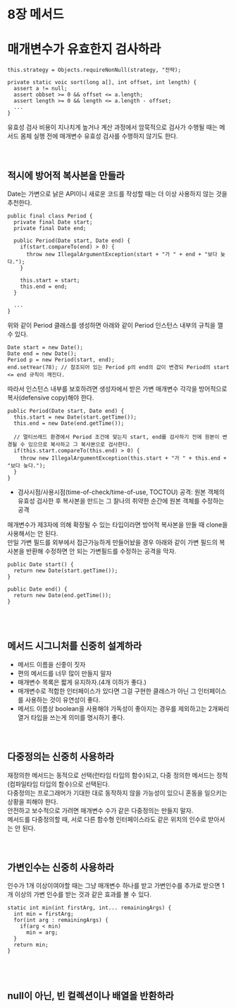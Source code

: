 # 8장 메서드
# 매개변수가 유효한지 검사하라
```
this.strategy = Objects.requireNonNull(strategy, "전략);
```

```
private static voic sort(long a[], int offset, int length) {
  assert a != null;
  assert obbset >= 0 && offset <= a.length;
  assert length >= 0 && length <= a.length - offset;
  ...
}
```

유효성 검사 비용이 지나치게 높거나 계산 과정에서 암묵적으로 검사가 수행될 때는 메서드 몸체 실행 전에 매개변수 유효성 검사를 수행하지 않기도 한다.</br>
</br></br>

## 적시에 방어적 복사본을 만들라
Date는 가변으로 낡은 API이니 새로운 코드를 작성할 때는 더 이상 사용하지 않는 것을 추천한다.</br>

```
public final class Period {
  private final Date start;
  private final Date end;
  
  public Period(Date start, Date end) {
    if(start.compareTo(end) > 0) {
      throw new IllegalArgumentException(start + "가 " + end + "보다 늦다.");
    }
    
    this.start = start;
    this.end = end;
  }
  
  ...
}
```

위와 같이 Period 클래스를 생성하면 아래와 같이 Period 인스턴스 내부의 규칙을 깰 수 있다.

```
Date start = new Date();
Date end = new Date();
Period p = new Period(start, end);
end.setYear(78); // 참조되어 있는 Period p의 end의 값이 변경되 Period의 start <= end 규칙이 깨진다.
```

따라서 인스턴스 내부를 보호하려면 생성자에서 받은 가변 매개변수 각각을 방어적으로 복사(defensive copy)해야 한다.</br>

```
public Period(Date start, Date end) {  
  this.start = new Date(start.getTime());
  this.end = new Date(end.getTime());
  
  // 멀티쓰레드 환경에서 Period 조건에 맞는지 start, end를 검사하기 전에 원본이 변경될 수 있으므로 복사하고 그 복사본으로 검사한다.
  if(this.start.compareTo(this.end) > 0) {
    throw new IllegalArgumentException(this.start + "가 " + this.end + "보다 늦다.");
  }
}
```

* 검사시점/사용시점(time-of-check/time-of-use, TOCTOU) 공격: 원본 객체의 유효성 검사한 후 복사본을 만드는 그 찰나의 취약한 순간에 원본 객체를 수정하는 공격

매개변수가 제3자에 의해 확장될 수 있는 타입이라면 방어적 복사본을 만들 때 clone을 사용해서는 안 된다.</br>
만일 가변 필드를 외부에서 접근가능하게 만들어놨을 경우 아래와 같이 가변 필드의 복사본을 반환해 수정하면 안 되는 가변필드를 수정하는 공격을 막자.</br>

```
public Date start() {
  return new Date(start.getTime());
}

public Date end() {
  return new Date(end.getTime());
}
```
</br></br>

## 메서드 시그니처를 신중히 설계하라
* 메서드 이름을 신줗이 짓자
* 편의 메서드를 너무 많이 만들지 말자
* 매개변수 목록은 짧게 유지하자.(4개 이하가 좋다.)
* 매개변수로 적합한 인터페이스가 있다면 그걸 구현한 클래스가 아닌 그 인터페이스를 사용하는 것이 유연성이 좋다.
* 메서드 이름상 boolean을 사용해야 가독성이 좋아지는 경우를 제외하고는 2개짜리 열거 타입을 쓰는게 의미를 명시하기 좋다.</br>
</br></br>

## 다중정의는 신중히 사용하라
재정의한 메서드는 동적으로 선택(런타임 타입의 함수)되고, 다중 정의한 메서드는 정적(컴파일타임 타입의 함수)으로 선택된다.</br>
다중정의는 프로그래머가 기대한 대로 동작하지 않을 가능성이 있으니 혼동을 일으키는 상황을 피해야 한다.</br>
안전하고 보수적으로 가려면 매개변수 수가 같은 다중정의는 만들지 말자.</br>
메서드를 다중정의할 때, 서로 다른 함수형 인터페이스라도 같은 위치의 인수로 받아서는 안 된다.</br>
</br></br>

## 가변인수는 신중히 사용하라
인수가 1개 이상이여야할 때는 그냥 매개변수 하나를 받고 가변인수를 추가로 받으면 1개 이상의 가변 인수를 받는 것과 같은 효과를 볼 수 있다.</br>

```
static int min(int firstArg, int... remainingArgs) {
  int min = firstArg;
  for(int arg : remainingArgs) {
    if(arg < min)
      min = arg;
  }
  return min;
}
```
</br></br>

## null이 아닌, 빈 컬렉션이나 배열을 반환하라

